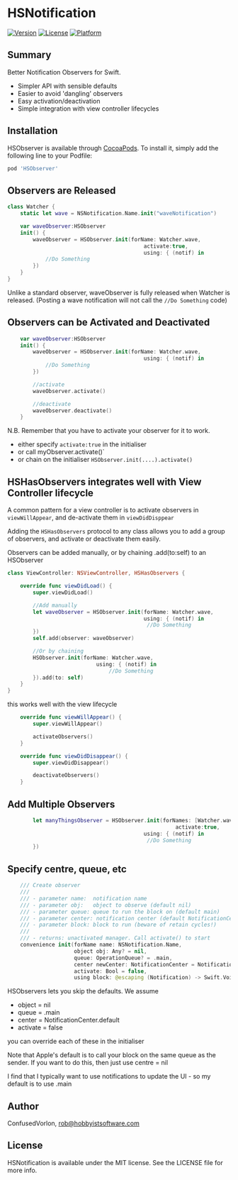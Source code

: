 # HSNotification

[![Version](https://img.shields.io/cocoapods/v/HSObserver.svg?style=flat)](https://cocoapods.org/pods/HSObserver)
[![License](https://img.shields.io/cocoapods/l/HSObserver.svg?style=flat)](https://cocoapods.org/pods/HSObserver)
[![Platform](https://img.shields.io/cocoapods/p/HSObserver.svg?style=flat)](https://cocoapods.org/pods/HSObserver)

## Summary

Better Notification Observers for Swift.

* Simpler API with sensible defaults
* Easier to avoid 'dangling' observers
* Easy activation/deactivation
* Simple integration with view controller lifecycles


## Installation

HSObserver is available through [CocoaPods](https://cocoapods.org). To install
it, simply add the following line to your Podfile:

```ruby
pod 'HSObserver'
```

## Observers are Released

```swift
class Watcher {
    static let wave = NSNotification.Name.init("waveNotification")

    var waveObserver:HSObserver
    init() {
        waveObserver = HSObserver.init(forName: Watcher.wave,
                                           activate:true,
                                           using: { (notif) in
            //Do Something
        })
    }
}
```

Unlike a standard observer, waveObserver is fully released when Watcher is released. (Posting a wave notification will not call the `//Do Something` code)

## Observers can be Activated and Deactivated

```swift
    var waveObserver:HSObserver
    init() {
        waveObserver = HSObserver.init(forName: Watcher.wave,
                                           using: { (notif) in
            //Do Something
        })

        //activate
        waveObserver.activate()

        //deactivate
        waveObserver.deactivate()
    }
```

N.B. Remember that you have to activate your observer for it to work.

* either specify `activate:true` in the initialiser
* or call myObserver.activate()`
* or chain on the initialiser `HSObserver.init(....).activate()`


## HSHasObservers integrates well with View Controller lifecycle

A common pattern for a view controller is to activate observers in `viewWillAppear`, and de-activate them in `viewDidDisppear`

Adding the `HSHasObservers` protocol to any class allows you to add a group of observers, and activate or deactivate them easily.

Observers can be added manually, or by chaining .add(to:self) to an HSObserver

```swift
class ViewController: NSViewController, HSHasObservers {

    override func viewDidLoad() {
        super.viewDidLoad()

        //Add manually
        let waveObserver = HSObserver.init(forName: Watcher.wave,
                                           using: { (notif) in
                                            //Do Something
        })
        self.add(observer: waveObserver)

        //Or by chaining
        HSObserver.init(forName: Watcher.wave,
                            using: { (notif) in
                                //Do Something
        }).add(to: self)
    }
}
```

this works well with the view lifecycle

```swift
    override func viewWillAppear() {
        super.viewWillAppear()

        activateObservers()
    }

    override func viewDidDisappear() {
        super.viewDidDisappear()

        deactivateObservers()
    }
```

## Add Multiple Observers

```swift
        let manyThingsObserver = HSObserver.init(forNames: [Watcher.wave,Watcher.hello] ,
                                                     activate:true,
                                           using: { (notif) in
                                            //Do Something
        })
```

## Specify centre, queue, etc

```swift
    /// Create observer
    ///
    /// - parameter name:  notification name
    /// - parameter obj:   object to observe (default nil)
    /// - parameter queue: queue to run the block on (default main)
    /// - parameter center: notification center (default NotificationCenter.default)
    /// - parameter block: block to run (beware of retain cycles!)
    ///
    /// - returns: unactivated manager. Call activate() to start
    convenience init(forName name: NSNotification.Name,
                     object obj: Any? = nil,
                     queue: OperationQueue? = .main,
                     center newCenter: NotificationCenter = NotificationCenter.default,
                     activate: Bool = false,
                     using block: @escaping (Notification) -> Swift.Void)
```

HSObservers lets you skip the defaults. We assume

* object = nil
* queue = .main
* center = NotificationCenter.default
* activate = false

you can override each of these in the initialiser

Note that Apple's default is to call your block on the same queue as the sender. If you want to do this, then just use centre = nil

I find that I typically want to use notifications to update the UI - so my default is to use .main

## Author

ConfusedVorlon, rob@hobbyistsoftware.com

## License

HSNotification is available under the MIT license. See the LICENSE file for more info.
